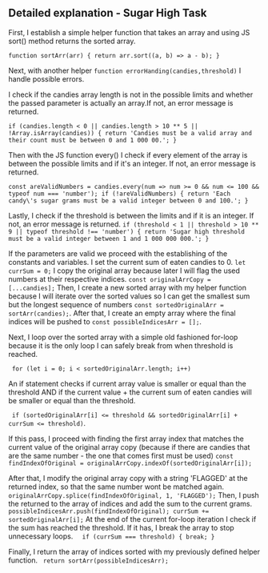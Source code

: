 ## Detailed explanation - Sugar High Task

First, I establish a simple helper function that takes an array and using JS sort() method returns the sorted array.

`function sortArr(arr) {
     return arr.sort((a, b) => a - b);
 }`
 
 Next, with another helper `function errorHanding(candies,threshold)` I handle possible errors.
 
 I check if the candies array length is not in the possible limits and whether the passed parameter is actually an array.If not, an error message is returned.
 
  `if (candies.length < 0 || candies.length > 10 ** 5 || !Array.isArray(candies)) {
          return 'Candies must be a valid array and their count must be between 0 and 1 000 00.';
      }`
      
 Then with the JS function every() I check if every element of the array is between the possible limits and if it's an integer. If not, an error message is returned.
  
  `const areValidNumbers = candies.every(num => num >= 0 && num <= 100 && typeof num === 'number');
       if (!areValidNumbers) {
           return 'Each candy\'s sugar grams must be a valid integer between 0 and 100.';
       }`
       
  Lastly, I check if the threshold is between the limits and if it is an integer. If not, an error message is returned.
  `if (threshold < 1 || threshold > 10 ** 9 || typeof threshold !== 'number') {
                return 'Sugar high threshold must be a valid integer between 1 and 1 000 000 000.';
            }`
         
   If the parameters are valid we proceed with the establishing of the constants and variables.
   I set the current sum of eaten candies to 0. `let currSum = 0;`
   I copy the original array because later I will flag the used numbers at their respective indices.
   `const originalArrCopy = [...candies];` Then, I create a new sorted array with my helper function because I will iterate over the sorted values so I can get the smallest sum but the longest sequence of numbers `const sortedOriginalArr = sortArr(candies);`.
   After that, I create an empty array where the final indices will be pushed to `const possibleIndicesArr = [];`.
   
   Next, I loop over the sorted array with a simple old fashioned for-loop because it is the only loop I can safely break from when threshold is reached.
   
   ` for (let i = 0; i < sortedOriginalArr.length; i++)`
   
   An if statement checks if current array value is smaller or equal than the threshold AND if the current value + the current sum of eaten candies will be smaller or equal than the threshold.
   
   ` if (sortedOriginalArr[i] <= threshold && sortedOriginalArr[i] + currSum <= threshold)`. 
   
   If this pass, I proceed with finding the first array index that matches the current value of the original array copy (because if there are candies that are the same number - the one that comes first must be used) 
   `const findIndexOfOriginal = originalArrCopy.indexOf(sortedOriginalArr[i]);` 
   
   After that, I modify the original array copy with a string 'FLAGGED' at the returned index, so that the same number wont be matched again. `originalArrCopy.splice(findIndexOfOriginal, 1, 'FLAGGED');`
   Then, I push the returned to the array of indices and add the sum to the current grams. `possibleIndicesArr.push(findIndexOfOriginal); currSum += sortedOriginalArr[i];` At the end of the current for-loop iteration I check if the sum has reached the threshold. If it has, I break the array to stop unnecessary loops.
   `  if (currSum === threshold) {
                    break;
                }`
                
   Finally, I return the array of indices sorted with my previously defined helper function.
  ` return sortArr(possibleIndicesArr);`
                                                                                                     